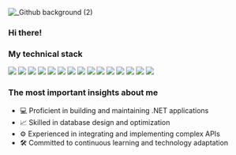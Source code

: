 ![_Github background (2)](https://github.com/serhii-engineer/serhii-engineer/assets/141678577/080e93ea-5be8-453b-8ed9-2b472233438f)

### Hi there!

### My technical stack

![](https://img.shields.io/badge/C%23-239120?style=for-the-badge&logo=c-sharp&logoColor=white) 
![](https://img.shields.io/badge/.NET-512BD4?style=for-the-badge&logo=.net&logoColor=white) 
![](https://img.shields.io/badge/ASP.NET-512BD4?style=for-the-badge&logo=asp.net&logoColor=white)
![](https://img.shields.io/badge/Entity_Framework_Core-512BD4?style=for-the-badge&logo=entity-framework&logoColor=white)
![](https://img.shields.io/badge/JavaScript-F7DF1E?style=for-the-badge&logo=javascript&logoColor=black) 
![](https://img.shields.io/badge/TypeScript-3178C6?style=for-the-badge&logo=typescript&logoColor=white) 
![](https://img.shields.io/badge/React-61DAFB?style=for-the-badge&logo=react&logoColor=black)
![](https://img.shields.io/badge/SQL_Server-CC2927?style=for-the-badge&logo=microsoft-sql-server&logoColor=white)
![](https://img.shields.io/badge/PostgreSQL-316192?style=for-the-badge&logo=postgresql&logoColor=white)
![](https://img.shields.io/badge/Azure_DevOps-0078D7?style=for-the-badge&logo=azure-devops&logoColor=white)
![](https://img.shields.io/badge/Docker-2496ED?style=for-the-badge&logo=docker&logoColor=white)
![](https://img.shields.io/badge/Kubernetes-326CE5?style=for-the-badge&logo=kubernetes&logoColor=white)
![](https://img.shields.io/badge/xUnit-92CAEF?style=for-the-badge&logo=xunit&logoColor=white)
![](https://img.shields.io/badge/NUnit-24A1E0?style=for-the-badge&logo=nunit&logoColor=white)
![](https://img.shields.io/badge/Postman-FF6C37?style=for-the-badge&logo=postman&logoColor=white)

### The most important insights about me

- :computer: Proficient in building and maintaining .NET applications
- :chart_with_upwards_trend: Skilled in database design and optimization
- :gear: Experienced in integrating and implementing complex APIs
- :hammer_and_wrench: Committed to continuous learning and technology adaptation
